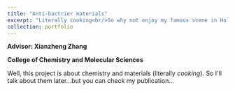 ```yaml
---
title: "Anti-bactrier materials"
excerpt: "Literally cooking<br/>So why not enjoy my famous scene in Hollow knight?<br/><img src='/images/hollow_knight_lake.jpg' width='450' height='450'>"
collection: portfolio
---
```




**Advisor: Xianzheng Zhang**

**College of Chemistry and Molecular Sciences**

Well, this project is about chemistry and materials (literally *cooking*). So I'll talk about them later...but you can check my publication...
